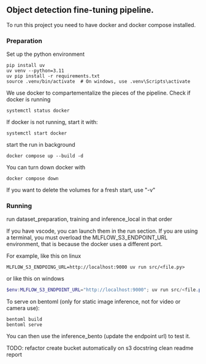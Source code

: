 ## Object detection fine-tuning pipeline.

To run this project you need to have docker and docker compose installed.

### Preparation

Set up the python environment

```shell
pip install uv
uv venv --python=3.11
uv pip install -r requirements.txt
source .venv/bin/activate  # On windows, use .venv\Scripts\activate
```

We use docker to compartementalize the pieces of the pipeline.
Check if docker is running

```
systemctl status docker
```

If docker is not running, start it with:

```
systemctl start docker
```

start the run in background

```
docker compose up --build -d
```

You can turn down docker with

```
docker compose down
```

If you want to delete the volumes for a fresh start, use "-v"

### Running

run dataset_preparation, training and inference_local in that order

If you have vscode, you can launch them in the run section.
If you are using a terminal, you must overload the MLFLOW_S3_ENDPOINT_URL environment, that is because the docker uses a different port.

For example, like this on linux

```shell
MLFLOW_S3_ENDPOING_URL=http://localhost:9000 uv run src/<file.py>
```

or like this on windows

```powershell
$env:MLFLOW_S3_ENDPOINT_URL="http://localhost:9000"; uv run src/<file.py>
```

To serve on bentoml (only for static image inference, not for video or camera use):

```shell
bentoml build
bentoml serve
```

You can then use the inference_bento (update the endpoint url) to test it.

TODO:
refactor
create bucket automatically on s3
docstring
clean readme
report
